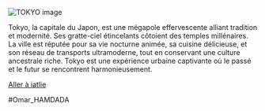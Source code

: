 ![TOKYO image](https://cdn.wallpapersafari.com/65/32/YGJHDy.jpg)

Tokyo, la capitale du Japon, est une mégapole effervescente alliant tradition et modernité. Ses gratte-ciel étincelants côtoient des temples millénaires. La ville est réputée pour sa vie nocturne animée, sa cuisine délicieuse, et son réseau de transports ultramoderne, tout en conservant une culture ancestrale riche. Tokyo est une expérience urbaine captivante où le passé et le futur se rencontrent harmonieusement.

[Aller à iatlie](https://github.com/WildGhost21/AR1/blob/main/Italy.md)

#Omar_HAMDADA